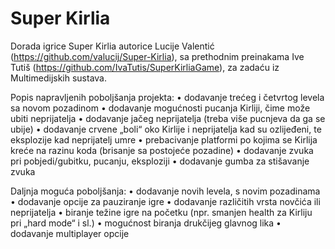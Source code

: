 # Super Kirlia
Dorada igrice Super Kirlia autorice Lucije Valentić (https://github.com/valucij/Super-Kirlia), sa prethodnim preinakama Ive Tutiš (https://github.com/IvaTutis/SuperKirliaGame), za zadaću iz Multimedijskih sustava.

Popis napravljenih poboljšanja projekta:
•	dodavanje trećeg i četvrtog levela sa novom pozadinom
•	dodavanje mogućnosti pucanja Kirliji, čime može ubiti neprijatelja
•	dodavanje jačeg neprijatelja (treba više pucnjeva da ga se ubije)
•	dodavanje crvene „boli“ oko Kirlije i neprijatelja kad su ozlijeđeni, te eksplozije kad neprijatelj umre
•	prebacivanje platformi po kojima se Kirlija kreće na razinu koda (brisanje sa postojeće pozadine)
•	dodavanje zvuka pri pobjedi/gubitku, pucanju, eksploziji
•	dodavanje gumba za stišavanje zvuka

Daljnja moguća poboljšanja:
•	dodavanje novih levela, s novim pozadinama
•	dodavanje opcije za pauziranje igre
•	dodavanje različitih vrsta novčića ili neprijatelja
•	biranje težine igre na početku (npr. smanjen health za Kirliju pri „hard mode“ i sl.)
•	mogućnost biranja drukčijeg glavnog lika
•	dodavanje multiplayer opcije
